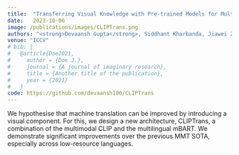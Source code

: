 ```yaml
---
title:  "Transferring Visual Knowledge with Pre-trained Models for Multimodal Machine Translation(MMT)"
date:   2023-10-06
image: /publications/images/CLIPTrans.png
authors: "<strong>Devaansh Gupta</strong>, Siddhant Kharbanda, Jiawei Zhou, Wanhua Li, Donglai Wei"
venue: "ICCV"
# bib: |
#   @article{Doe2021,
#     author = {Doe J.},
#     journal = {A journal of imaginary research},
#     title = {Another title of the publication},
#     year = {2021}
#   }
code: https://github.com/devaansh100/CLIPTrans
---
```

We hypothesise that machine translation can be improved by introducing a visual component. For this, we design a new architecture, CLIPTrans, a combination of the multimodal CLIP and the multilingual mBART. We demonstrate significant improvements over the previous MMT SOTA, especially across low-resource languages.
